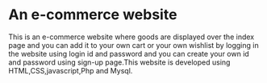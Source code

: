 # An e-commerce website
This is an e-commerce website where goods are displayed over the index page and you can add it to your own cart or your own wishlist by logging in the website using login id and password and you can create your own id and password using sign-up page.This website is developed using HTML,CSS,javascript,Php and Mysql.

